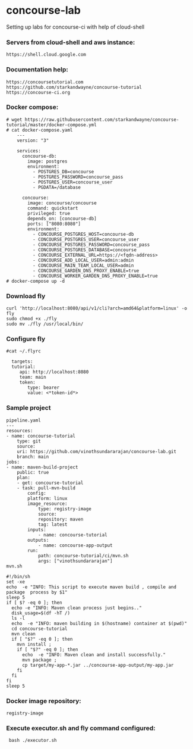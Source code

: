 # concourse-lab
Setting up labs for concourse-ci with help of cloud-shell

### Servers from cloud-shell and aws instance:
    https://shell.cloud.google.com
  
### Documentation help:
    https://concoursetutorial.com
    https://github.com/starkandwayne/concourse-tutorial
    https://concourse-ci.org

 ### Docker compose:
    # wget https://raw.githubusercontent.com/starkandwayne/concourse-tutorial/master/docker-compose.yml
    # cat docker-compose.yaml 
        ---
        version: "3"

        services:
          concourse-db:
            image: postgres
            environment:
              - POSTGRES_DB=concourse
              - POSTGRES_PASSWORD=concourse_pass
              - POSTGRES_USER=concourse_user
              - PGDATA=/database

          concourse:
            image: concourse/concourse
            command: quickstart
            privileged: true
            depends_on: [concourse-db]
            ports: ["8080:8080"]
            environment:
              - CONCOURSE_POSTGRES_HOST=concourse-db
              - CONCOURSE_POSTGRES_USER=concourse_user
              - CONCOURSE_POSTGRES_PASSWORD=concourse_pass
              - CONCOURSE_POSTGRES_DATABASE=concourse
              - CONCOURSE_EXTERNAL_URL=https://<fqdn-address>
              - CONCOURSE_ADD_LOCAL_USER=admin:admin
              - CONCOURSE_MAIN_TEAM_LOCAL_USER=admin
              - CONCOURSE_GARDEN_DNS_PROXY_ENABLE=true
              - CONCOURSE_WORKER_GARDEN_DNS_PROXY_ENABLE=true
    # docker-compose up -d
  

 ### Download fly 
    curl 'http://localhost:8080/api/v1/cli?arch=amd64&platform=linux' -o fly   
    sudo chmod +x ./fly
    sudo mv ./fly /usr/local/bin/
 ### Configure fly
    #cat ~/.flyrc 

      targets:
      tutorial:
         api: http://localhost:8080
         team: main
         token:
            type: bearer
            value: <*token-id*>

 ### Sample project
    pipeline.yaml
    ---
    resources:
    - name: concourse-tutorial
        type: git
        source:
        uri: https://github.com/vinothsundararajan/concourse-lab.git
        branch: main
    jobs:
    - name: maven-build-project
        public: true
        plan:
        - get: concourse-tutorial
        - task: pull-mvn-build
            config:
            platform: linux
            image_resource:
                type: registry-image
                source: 
                repository: maven
                tag: latest
            inputs:
                - name: concourse-tutorial
            outputs:
                - name: concourse-app-output
            run:
                path: concourse-tutorial/ci/mvn.sh
                args: ["vinothsundararajan"]
    mvn.sh
    
    #!/bin/sh
    set -xe 
    echo  -e "INFO: This script to execute maven build , compile and package  process by $1"
    sleep 5
    if [ $? -eq 0 ]; then
      echo -e "INFO: Maven clean process just begins.."
      disk_usage=$(df -hT /)
      ls -l 
      echo  -e "INFO: maven building in $(hostname) container at $(pwd)"
      cd concourse-tutorial
      mvn clean
      if [ "$?" -eq 0 ]; then
        mvn install ; 
        if [ "$?" -eq 0 ]; then
          echo  -e "INFO: Maven clean and install successfully."
          mvn package ;
          cp target/my-app-*.jar ../concourse-app-output/my-app.jar
        fi
      fi
    fi
    sleep 5

 ### Docker image repository:
    registry-image

 ### Execute executor.sh and fly command configured:
     bash ./executor.sh
